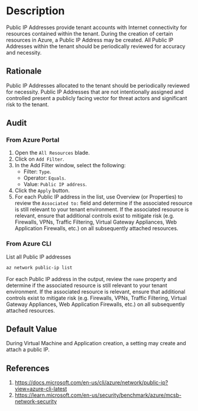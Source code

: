 # Description

Public IP Addresses provide tenant accounts with Internet connectivity for resources contained within the tenant. During the creation of certain resources in Azure, a Public IP Address may be created. All Public IP Addresses within the tenant should be periodically reviewed for accuracy and necessity.

## Rationale

Public IP Addresses allocated to the tenant should be periodically reviewed for necessity. Public IP Addresses that are not intentionally assigned and controlled present a publicly facing vector for threat actors and significant risk to the tenant.

## Audit

### From Azure Portal

1. Open the `All Resources` blade.
2. Click on `Add Filter`.
3. In the Add Filter window, select the following:
    - Filter: `Type`.
    - Operator: `Equals`.
    - Value: `Public IP address`.
4. Click the `Apply` button.
5. For each Public IP address in the list, use Overview (or Properties) to review the `Associated to:` field and determine if the associated resource is still relevant to your tenant environment. If the associated resource is relevant, ensure that additional controls exist to mitigate risk (e.g. Firewalls, VPNs, Traffic Filtering, Virtual Gateway Appliances, Web Application Firewalls, etc.) on all subsequently attached resources.

### From Azure CLI

List all Public IP addresses

```sh
az network public-ip list
```

For each Public IP address in the output, review the `name` property and determine if the associated resource is still relevant to your tenant environment. If the associated resource is relevant, ensure that additional controls exist to mitigate risk (e.g. Firewalls, VPNs, Traffic Filtering, Virtual Gateway Appliances, Web Application Firewalls, etc.) on all subsequently attached resources.

## Default Value

During Virtual Machine and Application creation, a setting may create and attach a public IP.

## References

1. <https://docs.microsoft.com/en-us/cli/azure/network/public-ip?view=azure-cli-latest>
2. <https://learn.microsoft.com/en-us/security/benchmark/azure/mcsb-network-security>
